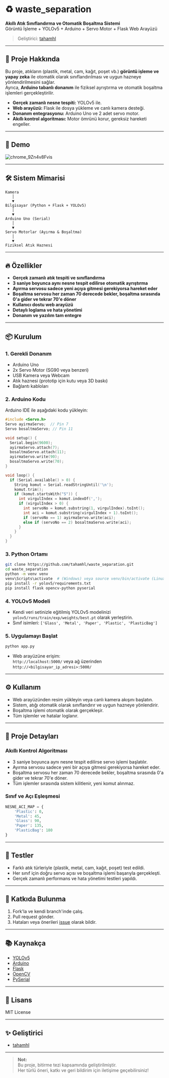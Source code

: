# ♻️ waste_separation

**Akıllı Atık Sınıflandırma ve Otomatik Boşaltma Sistemi**  
Görüntü İşleme + YOLOv5 + Arduino + Servo Motor + Flask Web Arayüzü  
> Geliştirici: [tahamhl](https://github.com/tahamhl)

---

## 🚀 Proje Hakkında

Bu proje, atıkların (plastik, metal, cam, kağıt, poşet vb.) **görüntü işleme ve yapay zeka** ile otomatik olarak sınıflandırılması ve uygun hazneye yönlendirilmesini sağlar.  
Ayrıca, **Arduino tabanlı donanım** ile fiziksel ayrıştırma ve otomatik boşaltma işlemleri gerçekleştirilir.

- **Gerçek zamanlı nesne tespiti:** YOLOv5 ile.
- **Web arayüzü:** Flask ile dosya yükleme ve canlı kamera desteği.
- **Donanım entegrasyonu:** Arduino Uno ve 2 adet servo motor.
- **Akıllı kontrol algoritması:** Motor ömrünü korur, gereksiz hareketi engeller.

---

## 📸 Demo

![chrome_9Zn4v8Fvis](https://github.com/user-attachments/assets/0019624a-8ee6-4a6e-bb1d-061b87249edd)



---

## 🛠️ Sistem Mimarisi

```
Kamera
   │
   ▼
Bilgisayar (Python + Flask + YOLOv5)
   │
   ▼
Arduino Uno (Serial)
   │
   ▼
Servo Motorlar (Ayırma & Boşaltma)
   │
   ▼
Fiziksel Atık Haznesi
```

---

## 🔥 Özellikler

- **Gerçek zamanlı atık tespiti ve sınıflandırma**
- **3 saniye boyunca aynı nesne tespit edilirse otomatik ayrıştırma**
- **Ayırma servosu sadece yeni açıya gitmesi gerekiyorsa hareket eder**
- **Boşaltma servosu her zaman 70 derecede bekler, boşaltma sırasında 0'a gider ve tekrar 70'e döner**
- **Kullanıcı dostu web arayüzü**
- **Detaylı loglama ve hata yönetimi**
- **Donanım ve yazılım tam entegre**

---

## 📦 Kurulum

### 1. Gerekli Donanım

- Arduino Uno
- 2x Servo Motor (SG90 veya benzeri)
- USB Kamera veya Webcam
- Atık haznesi (prototip için kutu veya 3D baskı)
- Bağlantı kabloları

### 2. Arduino Kodu

Arduino IDE ile aşağıdaki kodu yükleyin:

```cpp
#include <Servo.h>
Servo ayirmaServo;  // Pin 7
Servo bosaltmaServo; // Pin 11

void setup() {
  Serial.begin(9600);
  ayirmaServo.attach(7);
  bosaltmaServo.attach(11);
  ayirmaServo.write(90);
  bosaltmaServo.write(70);
}

void loop() {
  if (Serial.available() > 0) {
    String komut = Serial.readStringUntil('\n');
    komut.trim();
    if (komut.startsWith("S")) {
      int virgulIndex = komut.indexOf(',');
      if (virgulIndex > 0) {
        int servoNo = komut.substring(1, virgulIndex).toInt();
        int aci = komut.substring(virgulIndex + 1).toInt();
        if (servoNo == 1) ayirmaServo.write(aci);
        else if (servoNo == 2) bosaltmaServo.write(aci);
      }
    }
  }
}
```

### 3. Python Ortamı

```bash
git clone https://github.com/tahamhl/waste_separation.git
cd waste_separation
python -m venv venv
venv\Scripts\activate  # (Windows) veya source venv/bin/activate (Linux/Mac)
pip install -r yolov5/requirements.txt
pip install flask opencv-python pyserial
```

### 4. YOLOv5 Modeli

- Kendi veri setinizle eğitilmiş YOLOv5 modelinizi `yolov5/runs/train/exp/weights/best.pt` olarak yerleştirin.
- Sınıf isimleri: `['Glass', 'Metal', 'Paper', 'Plastic', 'PlasticBag']`

### 5. Uygulamayı Başlat

```bash
python app.py
```
- Web arayüzüne erişim:  
  `http://localhost:5000/` veya ağ üzerinden `http://<bilgisayar_ip_adresi>:5000/`

---

## ⚙️ Kullanım

- Web arayüzünden resim yükleyin veya canlı kamera akışını başlatın.
- Sistem, atığı otomatik olarak sınıflandırır ve uygun hazneye yönlendirir.
- Boşaltma işlemi otomatik olarak gerçekleşir.
- Tüm işlemler ve hatalar loglanır.

---

## 🧠 Proje Detayları

### Akıllı Kontrol Algoritması
- 3 saniye boyunca aynı nesne tespit edilirse servo işlemi başlatılır.
- Ayırma servosu sadece yeni bir açıya gitmesi gerekiyorsa hareket eder.
- Boşaltma servosu her zaman 70 derecede bekler, boşaltma sırasında 0'a gider ve tekrar 70'e döner.
- Tüm işlemler sırasında sistem kilitlenir, yeni komut alınmaz.

### Sınıf ve Açı Eşleşmesi
```python
NESNE_ACI_MAP = {
    'Plastic': 0,
    'Metal': 45,
    'Glass': 90,
    'Paper': 135,
    'PlasticBag': 180
}
```

---

## 🧪 Testler

- Farklı atık türleriyle (plastik, metal, cam, kağıt, poşet) test edildi.
- Her sınıf için doğru servo açısı ve boşaltma işlemi başarıyla gerçekleşti.
- Gerçek zamanlı performans ve hata yönetimi testleri yapıldı.

---

## 📝 Katkıda Bulunma

1. Fork'la ve kendi branch'inde çalış.
2. Pull request gönder.
3. Hataları veya önerileri [issue](https://github.com/tahamhl/waste_separation/issues) olarak bildir.

---

## 📚 Kaynakça

- [YOLOv5](https://github.com/ultralytics/yolov5)
- [Arduino](https://www.arduino.cc/)
- [Flask](https://flask.palletsprojects.com/)
- [OpenCV](https://opencv.org/)
- [PySerial](https://pyserial.readthedocs.io/)

---

## 📣 Lisans

MIT License

---

## ✨ Geliştirici

- [tahamhl](https://github.com/tahamhl)

---

> **Not:**  
> Bu proje, bitirme tezi kapsamında geliştirilmiştir.  
> Her türlü öneri, katkı ve geri bildirim için iletişime geçebilirsiniz! 

